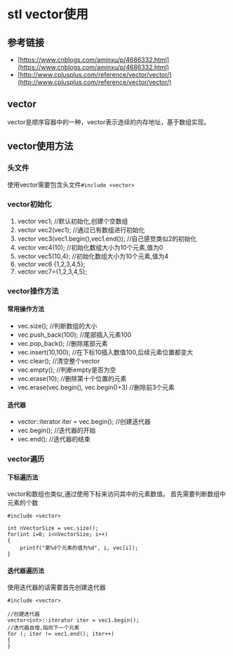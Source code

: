 # stl vector使用

## 参考链接
- [https://www.cnblogs.com/aminxu/p/4686332.html](https://www.cnblogs.com/aminxu/p/4686332.html)
- [http://www.cplusplus.com/reference/vector/vector/](http://www.cplusplus.com/reference/vector/vector/)

## vector
vector是顺序容器中的一种，vector表示连续的内存地址，基于数组实现。

## vector使用方法
### 头文件
使用vector需要包含头文件`#include <vector>`

### vector初始化
1. vector<int> vec1; //默认初始化,创建个空数组
2. vector<int> vec2(vec1); //通过已有数组进行初始化
3. vector<int> vec3(vec1.begin(),vec1.end()); //自己感觉类似2的初始化
4. vector<int> vec4(10); //初始化数组大小为10个元素,值为0
5. vector<int> vec5(10,4); //初始化数组大小为10个元素,值为4
6. vector<int> vec6 {1,2,3,4,5};
7. vector<int> vec7={1,2,3,4,5};

### vector操作方法

#### 常用操作方法
- vec.size(); //判断数组的大小
- vec.push_back(100); //尾部插入元素100
- vec.pop_back(); //删除尾部元素
- vec.insert(10,100); //在下标10插入数值100,后续元素位置都变大
- vec.clear(); //清空整个vector
- vec.empty(); //判断empty是否为空
- vec.erase(10); //删除第十个位置的元素
- vec.erase(vec.begin(), vec.begin()+3) //删除前3个元素

#### 迭代器
- vector<int>::iterator iter = vec.begin(); //创建迭代器
- vec.begin(); //迭代器的开始
- vec.end(); //迭代器的结束

### vector遍历
#### 下标遍历法
vector和数组也类似,通过使用下标来访问其中的元素数值。
首先需要判断数组中元素的个数

	#include <vector>
	
	int nVectorSize = vec.size();
	for(int i=0; i<nVectorSize; i++)
	{
		printf("第%d个元素的值为%d", i, vec[i]);
	}


#### 迭代器遍历法
使用迭代器的话需要首先创建迭代器

	#include <vector>
	
	//创建迭代器
	vector<int>::iterator iter = vec1.begin();
	//迭代器自增,指向下一个元素
	for (; iter != vec1.end(); iter++)
	{
	}
